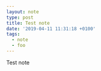 ```yaml
---
layout: note
type: post
title: Test note
date: '2019-04-11 11:31:18 +0100'
tags:
  - note
  - foo
---
```

Test note
